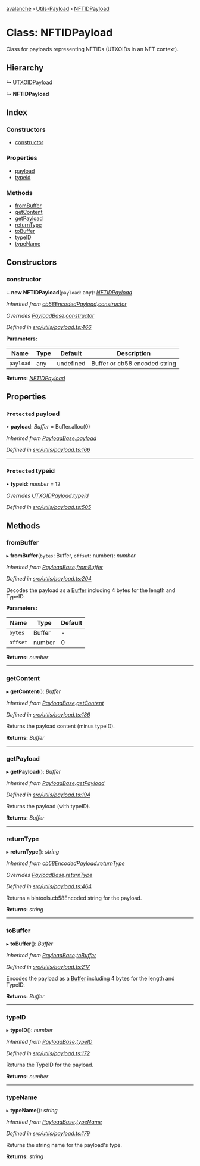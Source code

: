 [avalanche](../README.md) › [Utils-Payload](../modules/utils_payload.md) › [NFTIDPayload](utils_payload.nftidpayload.md)

# Class: NFTIDPayload

Class for payloads representing NFTIDs (UTXOIDs in an NFT context).

## Hierarchy

  ↳ [UTXOIDPayload](utils_payload.utxoidpayload.md)

  ↳ **NFTIDPayload**

## Index

### Constructors

* [constructor](utils_payload.nftidpayload.md#constructor)

### Properties

* [payload](utils_payload.nftidpayload.md#protected-payload)
* [typeid](utils_payload.nftidpayload.md#protected-typeid)

### Methods

* [fromBuffer](utils_payload.nftidpayload.md#frombuffer)
* [getContent](utils_payload.nftidpayload.md#getcontent)
* [getPayload](utils_payload.nftidpayload.md#getpayload)
* [returnType](utils_payload.nftidpayload.md#returntype)
* [toBuffer](utils_payload.nftidpayload.md#tobuffer)
* [typeID](utils_payload.nftidpayload.md#typeid)
* [typeName](utils_payload.nftidpayload.md#typename)

## Constructors

###  constructor

\+ **new NFTIDPayload**(`payload`: any): *[NFTIDPayload](utils_payload.nftidpayload.md)*

*Inherited from [cb58EncodedPayload](utils_payload.cb58encodedpayload.md).[constructor](utils_payload.cb58encodedpayload.md#constructor)*

*Overrides [PayloadBase](utils_payload.payloadbase.md).[constructor](utils_payload.payloadbase.md#constructor)*

*Defined in [src/utils/payload.ts:466](https://github.com/ava-labs/avalanche.js/blob/a2feb77/src/utils/payload.ts#L466)*

**Parameters:**

Name | Type | Default | Description |
------ | ------ | ------ | ------ |
`payload` | any | undefined | Buffer or cb58 encoded string  |

**Returns:** *[NFTIDPayload](utils_payload.nftidpayload.md)*

## Properties

### `Protected` payload

• **payload**: *Buffer* = Buffer.alloc(0)

*Inherited from [PayloadBase](utils_payload.payloadbase.md).[payload](utils_payload.payloadbase.md#protected-payload)*

*Defined in [src/utils/payload.ts:166](https://github.com/ava-labs/avalanche.js/blob/a2feb77/src/utils/payload.ts#L166)*

___

### `Protected` typeid

• **typeid**: *number* = 12

*Overrides [UTXOIDPayload](utils_payload.utxoidpayload.md).[typeid](utils_payload.utxoidpayload.md#protected-typeid)*

*Defined in [src/utils/payload.ts:505](https://github.com/ava-labs/avalanche.js/blob/a2feb77/src/utils/payload.ts#L505)*

## Methods

###  fromBuffer

▸ **fromBuffer**(`bytes`: Buffer, `offset`: number): *number*

*Inherited from [PayloadBase](utils_payload.payloadbase.md).[fromBuffer](utils_payload.payloadbase.md#frombuffer)*

*Defined in [src/utils/payload.ts:204](https://github.com/ava-labs/avalanche.js/blob/a2feb77/src/utils/payload.ts#L204)*

Decodes the payload as a [Buffer](https://github.com/feross/buffer) including 4 bytes for the length and TypeID.

**Parameters:**

Name | Type | Default |
------ | ------ | ------ |
`bytes` | Buffer | - |
`offset` | number | 0 |

**Returns:** *number*

___

###  getContent

▸ **getContent**(): *Buffer*

*Inherited from [PayloadBase](utils_payload.payloadbase.md).[getContent](utils_payload.payloadbase.md#getcontent)*

*Defined in [src/utils/payload.ts:186](https://github.com/ava-labs/avalanche.js/blob/a2feb77/src/utils/payload.ts#L186)*

Returns the payload content (minus typeID).

**Returns:** *Buffer*

___

###  getPayload

▸ **getPayload**(): *Buffer*

*Inherited from [PayloadBase](utils_payload.payloadbase.md).[getPayload](utils_payload.payloadbase.md#getpayload)*

*Defined in [src/utils/payload.ts:194](https://github.com/ava-labs/avalanche.js/blob/a2feb77/src/utils/payload.ts#L194)*

Returns the payload (with typeID).

**Returns:** *Buffer*

___

###  returnType

▸ **returnType**(): *string*

*Inherited from [cb58EncodedPayload](utils_payload.cb58encodedpayload.md).[returnType](utils_payload.cb58encodedpayload.md#returntype)*

*Overrides [PayloadBase](utils_payload.payloadbase.md).[returnType](utils_payload.payloadbase.md#abstract-returntype)*

*Defined in [src/utils/payload.ts:464](https://github.com/ava-labs/avalanche.js/blob/a2feb77/src/utils/payload.ts#L464)*

Returns a bintools.cb58Encoded string for the payload.

**Returns:** *string*

___

###  toBuffer

▸ **toBuffer**(): *Buffer*

*Inherited from [PayloadBase](utils_payload.payloadbase.md).[toBuffer](utils_payload.payloadbase.md#tobuffer)*

*Defined in [src/utils/payload.ts:217](https://github.com/ava-labs/avalanche.js/blob/a2feb77/src/utils/payload.ts#L217)*

Encodes the payload as a [Buffer](https://github.com/feross/buffer) including 4 bytes for the length and TypeID.

**Returns:** *Buffer*

___

###  typeID

▸ **typeID**(): *number*

*Inherited from [PayloadBase](utils_payload.payloadbase.md).[typeID](utils_payload.payloadbase.md#typeid)*

*Defined in [src/utils/payload.ts:172](https://github.com/ava-labs/avalanche.js/blob/a2feb77/src/utils/payload.ts#L172)*

Returns the TypeID for the payload.

**Returns:** *number*

___

###  typeName

▸ **typeName**(): *string*

*Inherited from [PayloadBase](utils_payload.payloadbase.md).[typeName](utils_payload.payloadbase.md#typename)*

*Defined in [src/utils/payload.ts:179](https://github.com/ava-labs/avalanche.js/blob/a2feb77/src/utils/payload.ts#L179)*

Returns the string name for the payload's type.

**Returns:** *string*
